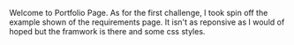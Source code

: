 Welcome to Portfolio Page. As for the first challenge, I took spin off the example shown of the requirements page. It isn't as reponsive as I would of hoped but the framwork is there and some css styles.

